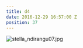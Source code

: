 ```yaml
---
title: d4
date: 2016-12-29 16:57:00 Z
position: 37
---
```


![stella_ndirangu07.jpg](/uploads/stella_ndirangu07.jpg)